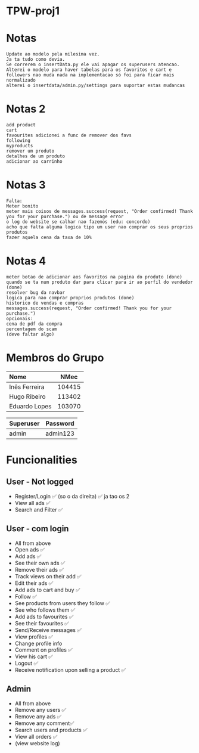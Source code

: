 # TPW-proj1

# Notas
```
Update ao modelo pela milesima vez.
Ja ta tudo como devia.
Se correrem o insertData.py ele vai apagar os superusers atencao.
Alterei o modelo para haver tabelas para os favoritos e cart e followers nao muda nada na implementacao só foi para ficar mais normalizado
alterei o insertdata/admin.py/settings para suportar estas mudancas
```
# Notas 2
```
add product
cart
favourites adicionei a func de remover dos favs
following
myproducts
remover um produto
detalhes de um produto
adicionar ao carrinho
```
# Notas 3
```
Falta:
Meter bonito
meter mais coisos de messages.success(request, "Order confirmed! Thank you for your purchase.") ou de message error
o log do website se calhar nao fazemos (edu: concordo)
acho que falta alguma logica tipo um user nao comprar os seus proprios produtos
fazer aquela cena da taxa de 10%
```
# Notas 4
```
meter botao de adicionar aos favoritos na pagina do produto (done)
quando se ta num produto dar para clicar para ir ao perfil do vendedor (done)
resolver bug da navbar
logica para nao comprar proprios produtos (done)
historico de vendas e compras
messages.success(request, "Order confirmed! Thank you for your purchase.")
opcionais:
cena de pdf da compra
percentagem do scam
(deve faltar algo)
```

# Membros do Grupo

| Nome | NMec |
|:---|:---:|
| Inês Ferreira | 104415 |
| Hugo Ribeiro | 113402 |
| Eduardo Lopes | 103070 |


| Superuser | Password |
|:---|:---:|
| admin | admin123 |

# Funcionalities 

## User - Not logged

- Register/Login ✅ (so o da direita) ✅ ja tao os 2
- View all ads  ✅
- Search and Filter ✅

## User - com login

- All from above
- Open ads ✅
- Add ads ✅
- See their own ads ✅
- Remove their ads ✅
- Track views on their add ✅
- Edit their ads ✅
- Add ads to cart and buy ✅ 
- Follow ✅
- See products from users they follow ✅
- See who follows them ✅
- Add ads to favourites ✅
- See their favourites ✅
- Send/Receive messages ✅ 
- View profiles ✅
- Change profile info 
- Comment on profiles ✅
- View his cart ✅
- Logout ✅
- Receive notification upon selling a product ✅

## Admin

- All from above
- Remove any users ✅
- Remove any ads ✅
- Remove any comment✅
- Search users and products ✅
- View all orders ✅
- (view website log)
